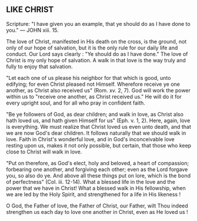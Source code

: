 ## LIKE CHRIST ##

Scripture: "I have given you an example, that ye should do as I have done to you." — JOHN xiii. 15.



The love of Christ, manifested in His death on the cross, is the ground, not only of our hope of salvation, but it is the only rule for our daily life and conduct. Our Lord says clearly : "Ye should do as I have done." The love of Christ is my only hope of salvation. A walk in that love is the way truly and fully to enjoy that salvation.



"Let each one of us please his neighbor for that which is good, unto edifying; for even Christ pleased not Himself. Wherefore receive ye one another, as Christ also received us" (Rom. xv. 2, 7). God will work the power within us to "receive one another, as Christ received us." He will do it for every upright soul, and for all who pray in confident faith.



"Be ye followers of God, as dear children; and walk in love, as Christ also hath loved us, and hath given Himself for us" (Eph. v. 1, 2). Here, again, love is everything. We must realize that Christ loved us even unto death, and that we are now God's dear children. It follows naturally that we should walk in love. Faith in Christ's wonderful love, and in God's inconceivable love resting upon us, makes it not only possible, but certain, that those who keep close to Christ will walk in love.



"Put on therefore, as God's elect, holy and beloved, a heart of compassion; forbearing one another, and forgiving each other; even as the Lord forgave you, so also do ye. And above all these things put on lore, which is the bond of perfectness" (Col. iii. 12-14). What a blessed life in the love and the power that we have in Christ! What a blessed walk in His fellowship, when we are led by the Holy Spirit, and strengthened for a life in His likeness !



O God, the Father of love, the Father of Christ, our Father, wilt Thou indeed strengthen us each day to love one another in Christ, even as He loved us !


